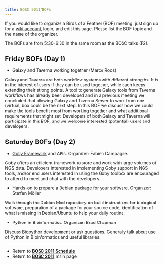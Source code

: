 ```yaml
---
title: BOSC 2011/BOFs
---
```


If you would like to organize a Birds of a Feather (BOF) meeting, just
sign up for a [ wiki account](Special:Userlogin "wikilink"), login, and
edit this page. Please list the BOF topic and the name of the organizer.

The BOFs are from 5:30-6:30 in the same room as the BOSC talks (F2).

Friday BOFs (Day 1)
-------------------

-   Galaxy and Taverna working together (Marco Roos)

  
  
Galaxy and Taverna are both workflow systems with different strengths.
It is in the interest of users if they can be used together, while each
keeps extending their strong points. A tool to generate Galaxy tools
from Taverna workflows has already been developed and in a previous
meeting we concluded that allowing Galaxy and Taverna Server to work
from one (virtual) box could be the next step. In this BOF we discuss
how we could make the tools benefit most from working together and what
additional requirements that might set. Developers of both Galaxy and
Taverna will participate in this BOF, and we welcome
interested (potential) users and developers.

Saturday BOFs (Day 2)
---------------------

-   [Goby Framework](http://campagnelab.org/software/goby/) and APIs.
    Organizer: Fabien Campagne.

  
  
Goby offers an efficient framework to store and work with large volumes
of NGS data. Developers interested in implementing Goby support in NGS
tools, and/or end users interested in using the Goby toolbox are
encouraged to attend to meet and chat with the developers.

-   Hands-on to prepare a Debian package for your software. Organizer:
    Steffen Möller

  
  
Walk through the Debian Med repository on build instructions for
biological software, preparation of a package for your source code,
identification of what is missing in Debian/Ubuntu to help your
daily routine.

-   Python in Bioinformatics. Organizer: Brad Chapman

  
  
Discuss Biopython development or ask questions. Generally talk about use
of Python in Bioinformatics and useful libraries.

------------------------------------------------------------------------

-   Return to **[ BOSC 2011 Schedule](BOSC_2011_Schedule "wikilink")**
-   Return to **[ BOSC 2011](BOSC_2011 "wikilink")** main page

